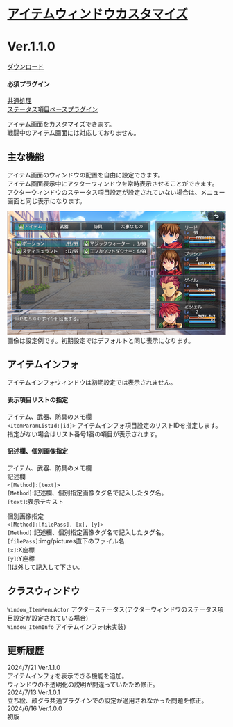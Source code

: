 # [アイテムウィンドウカスタマイズ](https://raw.githubusercontent.com/nuun888/MZ/master/NUUN_ItemWindowEx.js)
# Ver.1.1.0
[ダウンロード](https://raw.githubusercontent.com/nuun888/MZ/master/NUUN_ItemWindowEx.js)  
#### 必須プラグイン
[共通処理](https://github.com/nuun888/MZ/blob/master/README/Base.md)  
[ステータス項目ベースプラグイン](https://github.com/nuun888/MZ/blob/master/README/NUUN_MenuParamListBase.md)  

アイテム画面をカスタマイズできます。  
戦闘中のアイテム画面には対応しておりません。 

## 主な機能
アイテム画面のウィンドウの配置を自由に設定できます。  
アイテム画面表示中にアクターウィンドウを常時表示させることができます。  
アクターウィンドウのステータス項目設定が設定されていない場合は、メニュー画面と同じ表示になります。  

![画像](img/ItemWindowEx1.png)  
画像は設定例です。初期設定ではデフォルトと同じ表示になります。  

## アイテムインフォ
アイテムインフォウィンドウは初期設定では表示されません。  
#### 表示項目リストの指定
アイテム、武器、防具のメモ欄  
`<ItemParamListId:[id]>` アイテムインフォ項目設定のリストIDを指定します。指定がない場合はリスト番号1番の項目が表示されます。  

#### 記述欄、個別画像指定
アイテム、武器、防具のメモ欄  
記述欄  
`<[Method]:[text]>`  
`[Method]`:記述欄、個別指定画像タグ名で記入したタグ名。  
`[text]`:表示テキスト  

個別画像指定  
`<[Method]:[filePass], [x], [y]>`  
`[Method]`:記述欄、個別指定画像タグ名で記入したタグ名。  
`[filePass]`:img/pictures直下のファイル名  
`[x]`:X座標  
`[y]`:Y座標  
[]は外して記入して下さい。  

## クラスウィンドウ
`Window_ItemMenuActor` アクターステータス(アクターウィンドウのステータス項目設定が設定されている場合)  
`Window_ItemInfo` アイテムインフォ(未実装)  

## 更新履歴
2024/7/21 Ver.1.1.0  
アイテムインフォを表示できる機能を追加。  
ウィンドウの不透明化の説明が間違っていたため修正。  
2024/7/13 Ver.1.0.1  
立ち絵、顔グラ共通プラグインでの設定が適用されなかった問題を修正。  
2024/6/16 Ver.1.0.0    
初版  
